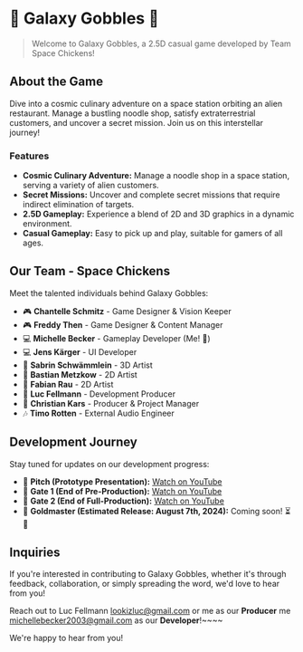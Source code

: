 # 🚀 Galaxy Gobbles 🍴
> Welcome to Galaxy Gobbles, a 2.5D casual game developed by Team Space Chickens!

## About the Game
Dive into a cosmic culinary adventure on a space station orbiting an alien restaurant. Manage a bustling noodle shop, satisfy extraterrestrial customers, and uncover a secret mission. Join us on this interstellar journey!

### Features
- **Cosmic Culinary Adventure:** Manage a noodle shop in a space station, serving a variety of alien customers.
- **Secret Missions:** Uncover and complete secret missions that require indirect elimination of targets.
- **2.5D Gameplay:** Experience a blend of 2D and 3D graphics in a dynamic environment.
- **Casual Gameplay:** Easy to pick up and play, suitable for gamers of all ages.

## Our Team - Space Chickens
Meet the talented individuals behind Galaxy Gobbles:

- 🎮 **Chantelle Schmitz** - Game Designer & Vision Keeper 
- 🎮 **Freddy Then** - Game Designer & Content Manager
- 💻 **Michelle Becker** - Gameplay Developer (Me! 👋) 
- 💻 **Jens Kärger** - UI Developer 
- 🎨 **Sabrin Schwämmlein** - 3D Artist 
- 🎨 **Bastian Metzkow** - 2D Artist 
- 🎨 **Fabian Rau** - 2D Artist 
- 🏢 **Luc Fellmann** - Development Producer
- 🏢 **Christian Kars** - Producer & Project Manager
- 🎶 **Timo Rotten** - External Audio Engineer

## Development Journey
Stay tuned for updates on our development progress:

- 🔗 **Pitch (Prototype Presentation):** [Watch on YouTube](https://youtu.be/wMgFW1ivDR4)
- 🔗 **Gate 1 (End of Pre-Production):** [Watch on YouTube](https://youtu.be/PqtghV9fDvA)
- 🔗 **Gate 2 (End of Full-Production):** [Watch on YouTube](https://youtu.be/yq1xGZLbCBM)
- 🔗 **Goldmaster (Estimated Release: August 7th, 2024):** Coming soon! ⏳📅

## Inquiries

If you're interested in contributing to Galaxy Gobbles, whether it's through feedback, collaboration, or simply spreading the word, we'd love to hear from you! 

Reach out to Luc Fellmann [lookizluc@gmail.com](mailto://lookizluc@gmail.com) or me as our **Producer** me [michellebecker2003@gmail.com](mailto://michellebecker2003@gmail.com) as our **Developer**!~~~~

We're happy to hear from you!